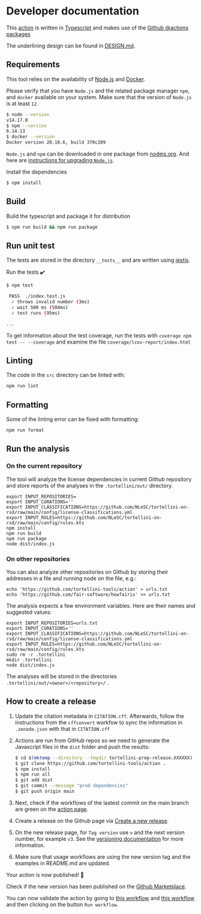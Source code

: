 # Developer documentation

This [action](https://docs.github.com/en/actions/creating-actions/creating-a-javascript-action) is written in
[Typescript](https://www.typescriptlang.org)
and makes use of the
[Github @actions packages](https://github.com/actions/toolkit/blob/master/README.md#packages)

The underlining design can be found in [DESIGN.md](DESIGN.md).

## Requirements

This tool relies on the availability of [Node.js](https://nodejs.org/) and
[Docker](https://docs.docker.com/get-docker/).

Please verify that you have `Node.js` and the related package manager `npm`, and `docker` available on your
system. Make sure that the version of `Node.js` is at least `12`.

```bash
$ node --version
v14.17.0
$ npm --version
6.14.13
$ docker --version
Docker version 20.10.6, build 370c289
```

`Node.js` and `npm` can be downloaded in one package from [nodejs.org](https://nodejs.org/en/). And here are
[instructions for upgrading `Node.js`](https://phoenixnap.com/kb/update-node-js-version#ftoc-heading-3).

Install the dependencies

```bash
$ npm install
```

## Build

Build the typescript and package it for distribution

```bash
$ npm run build && npm run package
```

## Run unit test

The tests are stored in the directory `__tests__` and are written using
[jestjs](https://jestjs.io/).

Run the tests :heavy_check_mark:

```bash
$ npm test

 PASS  ./index.test.js
  ✓ throws invalid number (3ms)
  ✓ wait 500 ms (504ms)
  ✓ test runs (95ms)

...
```

To get information about the test coverage, run the tests with
`coverage npm test -- --coverage` and
examine the file `coverage/lcov-report/index.html`

## Linting

The code in the `src` directory can be linted with:

```bash
npm run lint
```

## Formatting

Some of the linting error can be fixed with formatting:

```bash
npm run format
```

## Run the analysis

### On the current repository

The tool will analyze the license dependencies in current Github
repository and store reports of the analyses in the `.tortellini/out/`
directory.

```shell
export INPUT_REPOSITORIES=
export INPUT_CURATIONS=''
export INPUT_CLASSIFICATIONS=https://github.com/NLeSC/tortellini-on-rsd/raw/main/config/license-classifications.yml
export INPUT_RULES=https://github.com/NLeSC/tortellini-on-rsd/raw/main/config/rules.kts
npm install
npm run build
npm run package
node dist/index.js
```

### On other repositories

You can also analyze other repositories on Github by storing their addresses in
a file and running node on the file, e.g.:

```shell
echo 'https://github.com/tortellini-tools/action' > urls.txt
echo 'https://github.com/fair-software/howfairis' >> urls.txt
```

The analysis expects a few environment variables. Here are their names and suggested values:

```
export INPUT_REPOSITORIES=urls.txt
export INPUT_CURATIONS=''
export INPUT_CLASSIFICATIONS=https://github.com/NLeSC/tortellini-on-rsd/raw/main/config/license-classifications.yml
export INPUT_RULES=https://github.com/NLeSC/tortellini-on-rsd/raw/main/config/rules.kts
sudo rm -r .tortellini
mkdir .tortellini
node dist/index.js
```

The analyses will be stored in the directories
`.tortellini/out/<owner>/<repository>/` .

## How to create a release

1. Update the citation metadata in `CITATION.cff`. Afterwards, follow the instructions from the `cffconvert` workfow to sync the information in `.zenodo.json` with that in `CITATION.cff`
1. Actions are run from GitHub repos so we need to generate the Javascript files in the `dist` folder and push the results:

    ```bash
    $ cd $(mktemp --directory --tmpdir tortellini-prep-release.XXXXXX)
    $ git clone https://github.com/tortellini-tools/action .
    $ npm install
    $ npm run all
    $ git add dist
    $ git commit --message "prod dependencies"
    $ git push origin main
    ```

1. Next, check if the workflows of the lastest commit on the main branch are green on the [action page](https://github.com/tortellini-tools/action/actions?query=branch%3Amain).
1. Create a release on the Github page via
   [Create a new release](https://github.com/tortellini-tools/action/releases/new).
1. On the new release page, for `Tag version` use `v` and the next version number, for example `v3`.
   See the [versioning documentation](https://github.com/actions/toolkit/blob/master/docs/action-versioning.md)
   for more information.
1. Make sure that usage workflows are using the new version tag and the examples in README.md are updated.

Your action is now published! :rocket:

Check if the new version has been published on the [Github Marketplace](https://github.com/marketplace/actions/tortellini-action).

You can now validate the action by going to
[this workflow](https://github.com/tortellini-tools/action/actions/workflows/usage-current-repository.yml) and [this workflow](https://github.com/tortellini-tools/action/actions/workflows/usage-multiple-repositories.yml)
and then clicking on the button `Run workflow`.
